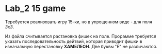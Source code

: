 # Lab_2 15 game

Теребуется реализовать игру 15-ки, но в упрощенном виде - для поля *3x3*.
 
 Из файла считывается растановка фишек на поле. Прорамме требуется указать последовательность дейтвий, которая приводит фишки в изначальную перестановку **ХАМЕЛЕОН**. Две буквы "Е" не различаются.